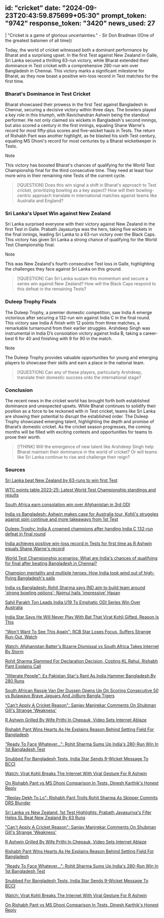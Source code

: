 
id: "cricket"
date: "2024-09-23T20:43:59.875699+05:30"
prompt_token: "9742"
response_token: "3420"
news_used: 27
------
| "Cricket is a game of glorious uncertainties." - Sir Don Bradman ((One of the greatest batsmen of all time))

Today, the world of cricket witnessed both a dominant performance by Bharat and a surprising upset. In the first Test against New Zealand in Galle, Sri Lanka secured a thrilling 63-run victory, while Bharat extended their dominance in Test cricket with a comprehensive 280-run win over Bangladesh in Chennai. This victory marks a significant milestone for Bharat, as they now boast a positive win-loss record in Test matches for the first time.

### Bharat's Dominance in Test Cricket

Bharat showcased their prowess in the first Test against Bangladesh in Chennai, securing a decisive victory within three days. The bowlers played a key role in this triumph, with Ravichandran Ashwin being the standout performer. He not only claimed six wickets in Bangladesh's second innings, but also scored a century in the first innings,  equaling Shane Warne's record for most fifty-plus scores and five-wicket hauls in Tests.  The return of Rishabh Pant was another highlight, as he blasted his sixth Test century, equaling MS Dhoni's record for most centuries by a Bharat wicketkeeper in Tests. 

> [!NOTE] 
> This victory has boosted Bharat's chances of qualifying for the World Test Championship final for the third consecutive time. They need at least four more wins in their remaining nine Tests of the current cycle. 

> [!QUESTION] 
> Does this win signal a shift in Bharat's approach to Test cricket, prioritizing bowling as a key aspect? How will their bowling-centric approach translate in international matches against teams like Australia and England?

###  Sri Lanka's Upset Win against New Zealand

Sri Lanka surprised everyone with their victory against New Zealand in the first Test in Galle. Prabath Jayasuriya was the hero, taking five wickets in the final innings, leading Sri Lanka to a 63-run victory over the Black Caps. This victory has given Sri Lanka a strong chance of qualifying for the World Test Championship final.

> [!NOTE]
> This was New Zealand's fourth consecutive Test loss in Galle, highlighting the challenges they face against Sri Lanka on this ground.

> [!QUESTION] 
> Can Sri Lanka sustain this momentum and secure a series win against New Zealand? How will the Black Caps respond to this defeat in the remaining Tests? 

### Duleep Trophy Finals 

The Duleep Trophy, a premier domestic competition, saw India A emerge victorious after securing a 132-run win against India C in the final round. This victory saw India A finish with 12 points from three matches, a remarkable turnaround from their earlier struggles. Arshdeep Singh was instrumental in India D’s consolation victory against India B, taking a career-best 6 for 40 and finishing with 9 for 90 in the match.  

> [!NOTE] 
> The Duleep Trophy provides valuable opportunities for young and emerging players to showcase their skills and earn a place in the national team.

> [!QUESTION] 
> Can any of these players, particularly Arshdeep, translate their domestic success onto the international stage?

### Conclusion

The recent news in the cricket world has brought forth both established dominance and unexpected upsets. While Bharat continues to solidify their position as a force to be reckoned with in Test cricket, teams like Sri Lanka are showing their potential to disrupt the established order. The Duleep Trophy showcased emerging talent, highlighting the depth and promise of Bharat’s domestic cricket. As the cricket season progresses, the coming months will be filled with exciting contests and opportunities for teams to prove their worth.

> [!THINK] 
>  Will the emergence of new talent like Arshdeep Singh help Bharat maintain their dominance in the world of cricket? Or will teams like Sri Lanka continue to rise and challenge their reign? 

### Sources

[Sri Lanka beat New Zealand by 63-runs to win first Test](https://www.firstpost.com/firstcricket/sports-news/sri-lanka-vs-new-zealand-1st-test-score-result-13818147.html)

[WTC points table 2023-25: Latest World Test Championship standings and results](https://www.firstpost.com/firstcricket/sports-news/wtc-points-table-2023-25-world-test-championship-standings-results-13811297.html)

[South Africa earn consolation win over Afghanistan in 3rd ODI](https://www.firstpost.com/firstcricket/sports-news/south-africa-vs-afghanistan-3rd-odi-report-13818136.html)

[India vs Bangladesh: Ashwin makes case for Australia tour, Kohli's struggles against spin continue and more takeaways from 1st Test](https://www.firstpost.com/firstcricket/sports-news/india-vs-bangladesh-1st-test-chennai-ashwin-kohli-13818071.html)

[Duleep Trophy: India A crowned champions after handing India C 132-run defeat in final round](https://www.firstpost.com/firstcricket/sports-news/duleep-trophy-2024-25-third-round-day-4-scores-13818063.html)

[India achieves positive win-loss record in Tests for first time as R Ashwin equals Shane Warne's record](https://www.firstpost.com/firstcricket/sports-news/india-positive-win-loss-record-in-tests-ind-vs-ban-first-test-stats-r-ashwin-rishabh-pant-13817933.html)

[World Test Championship scenarios: What are India's chances of qualifying for final after beating Bangladesh in Chennai?](https://www.firstpost.com/firstcricket/sports-news/world-test-championship-wtc-final-scenarios-india-bangladesh-13818000.html)

[Champion mentality and multiple heroes: How India took wind out of high-flying Bangladesh's sails](https://www.firstpost.com/firstcricket/sports-news/india-vs-bangladesh-1st-test-analysis-ashwin-pant-rohit-kohli-shanto-13817980.html)

[India vs Bangladesh: Rohit Sharma says IND aim to build team around 'strong bowling options'; Najmul hails 'impressive' Hasan](https://www.firstpost.com/firstcricket/sports-news/india-vs-bangladesh-1st-test-chennai-rohit-sharma-najmul-hossain-shanto-13817948.html)

[Sahil Parakh Ton Leads India U19 To Emphatic ODI Series Win Over Australia](https://sports.ndtv.com/cricket/sahil-parakh-ton-leads-india-u19-to-emphatic-odi-series-win-over-australia-6631283)

[India Star Says He Will Never Play With Bat That Virat Kohli Gifted. Reason Is This](https://sports.ndtv.com/india-vs-bangladesh-2024/india-star-says-he-will-never-play-with-bat-that-virat-kohli-gifted-reason-is-6631437)

["Won't Want To See This Again": RCB Star Loses Focus, Suffers Strange Run-Out. Watch](https://sports.ndtv.com/cricket/wont-want-to-see-this-again-rcb-star-ellyse-perry-loses-focus-suffers-strange-run-out-watch-6630521)

[Watch: Afghanistan Batter's Bizarre Dismissal vs South Africa Takes Internet By Storm](https://sports.ndtv.com/cricket/afghanistan-batters-bizarre-dismissal-vs-south-africa-takes-internet-by-storm-watch-6628211)

[Rohit Sharma Slammed For Declaration Decision, Costing KL Rahul. Rishabh Pant Explains Call](https://sports.ndtv.com/india-vs-bangladesh-2024/rohit-sharma-accused-of-not-giving-kl-rahul-enough-time-rishabh-pant-explains-declaration-reason-6628447)

["Illiterate People": Ex Pakistan Star's Rant As India Hammer Bangladesh By 280 Runs](https://sports.ndtv.com/india-vs-bangladesh-2024/what-are-you-teaching-to-kids-ex-pakistan-star-lashes-out-at-pcb-after-indias-test-win-vs-bangladesh-6624749)

[South African Rassie Van Der Dussen Opens Up On Scoring Consecutive 50 vs Bulawayo Brave Jaguars And JoBurg Bangla Tigers](https://sports.ndtv.com/cricket/south-african-rassie-van-der-dussen-opens-up-on-scoring-consecutive-50-vs-bulawayo-brave-jaguars-and-joburg-bangla-tigers-6629882)

["Can't Apply A Cricket Reason": Sanjay Manjrekar Comments On Shubman Gill's Strange 'Weakness'](https://sports.ndtv.com/india-vs-bangladesh-2024/cant-apply-a-cricket-reason-sanjay-manjrekar-comments-on-shubman-gills-weakness-6619436)

[R Ashwin Grilled By Wife Prithi In Chepauk, Video Sets Internet Ablaze](https://sports.ndtv.com/india-vs-bangladesh-2024/r-ashwin-reveals-wife-prithis-complaint-after-india-stars-heroic-show-in-chennai-6628016)

[Rishabh Pant Wins Hearts As He Explains Reason Behind Setting Field For Bangladesh](https://sports.ndtv.com/india-vs-bangladesh-2024/rishabh-pant-explains-why-he-set-field-for-bangladesh-in-chepauk-his-reason-wins-internet-6622621)

["Ready To Face Whatever...": Rohit Sharma Sums Up India's 280-Run Win In 1st Bangladesh Test](https://sports.ndtv.com/india-vs-bangladesh-2024/ready-to-face-whatever-rohit-sharma-sums-up-indias-280-run-win-in-1st-bangladesh-test-6622501)

[Snubbed For Bangladesh Tests, India Star Sends 9-Wicket Message To BCCI](https://sports.ndtv.com/duleep-trophy/duleep-trophy-arshdeep-takes-six-in-india-ds-consolation-win-6623845)

[Watch: Virat Kohli Breaks The Internet With Viral Gesture For R Ashwin](https://sports.ndtv.com/india-vs-bangladesh-2024/virat-kohli-bows-to-r-ashwin-during-1st-test-vs-bangladesh-heres-the-reason-watch-6623970)

[On Rishabh Pant vs MS Dhoni Comparison In Tests, Dinesh Karthik's Honest Reply](https://sports.ndtv.com/india-vs-bangladesh-2024/rishabh-pant-better-than-ms-dhoni-in-tests-dinesh-karthik-gives-honest-response-6621936)

["Replay Dekh To Lo": Rishabh Pant Trolls Rohit Sharma As Skipper Commits DRS Blunder](https://sports.ndtv.com/india-vs-bangladesh-2024/it-was-out-see-the-replay-rishabh-pant-pokes-rohit-sharma-refuses-to-take-drs-6628876)

[Sri Lanka vs New Zealand, 1st Test Highlights: Prabath Jayasuriya's Fifer Helps SL Beat New Zealand By 63 Runs](https://sports.ndtv.com/cricket/sri-lanka-vs-new-zealand-1st-test-day-5-live-score-updates-6627788)

["Can't Apply A Cricket Reason": Sanjay Manjrekar Comments On Shubman Gill's Strange 'Weakness'](https://sports.ndtv.com/india-vs-bangladesh-2024/cant-apply-a-cricket-reason-sanjay-manjrekar-comments-on-shubman-gills-weakness-6619436)

[R Ashwin Grilled By Wife Prithi In Chepauk, Video Sets Internet Ablaze](https://sports.ndtv.com/india-vs-bangladesh-2024/r-ashwin-reveals-wife-prithis-complaint-after-india-stars-heroic-show-in-chennai-6628016)

[Rishabh Pant Wins Hearts As He Explains Reason Behind Setting Field For Bangladesh](https://sports.ndtv.com/india-vs-bangladesh-2024/rishabh-pant-explains-why-he-set-field-for-bangladesh-in-chepauk-his-reason-wins-internet-6622621)

["Ready To Face Whatever...": Rohit Sharma Sums Up India's 280-Run Win In 1st Bangladesh Test](https://sports.ndtv.com/india-vs-bangladesh-2024/ready-to-face-whatever-rohit-sharma-sums-up-indias-280-run-win-in-1st-bangladesh-test-6622501)

[Snubbed For Bangladesh Tests, India Star Sends 9-Wicket Message To BCCI](https://sports.ndtv.com/duleep-trophy/duleep-trophy-arshdeep-takes-six-in-india-ds-consolation-win-6623845)

[Watch: Virat Kohli Breaks The Internet With Viral Gesture For R Ashwin](https://sports.ndtv.com/india-vs-bangladesh-2024/virat-kohli-bows-to-r-ashwin-during-1st-test-vs-bangladesh-heres-the-reason-watch-6623970)

[On Rishabh Pant vs MS Dhoni Comparison In Tests, Dinesh Karthik's Honest Reply](https://sports.ndtv.com/india-vs-bangladesh-2024/rishabh-pant-better-than-ms-dhoni-in-tests-dinesh-karthik-gives-honest-response-6621936)

